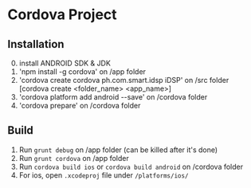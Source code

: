 
# Cordova Project

## Installation

0. install ANDROID SDK & JDK
1. 'npm install -g cordova' on /app folder
2. 'cordova create cordova ph.com.smart.idsp iDSP' on /src folder [cordova create <folder_name> <domain> <app_name>]
3. 'cordova platform add android --save' on /cordova folder
4. 'cordova prepare' on /cordova folder

## Build

1. Run `grunt debug` on /app folder (can be killed after it's done)
2. Run `grunt cordova` on /app folder
3. Run `cordova build ios` or `cordova build android` on /cordova folder
4. For ios, open `.xcodeproj` file under `/platforms/ios/`
